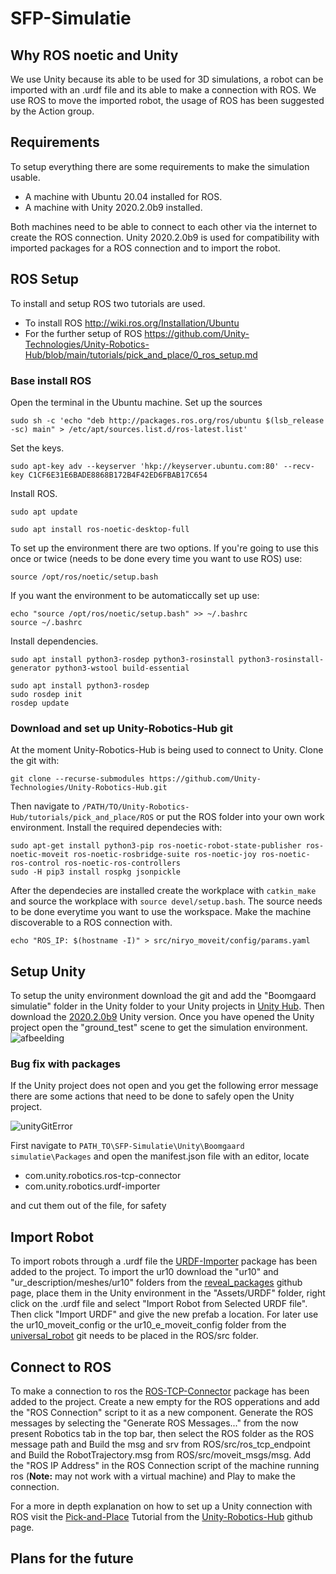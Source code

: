 # SFP-Simulatie

## Why ROS noetic and Unity
We use Unity because its able to be used for 3D simulations, a robot can be imported with an .urdf file and its able to make a connection with ROS. We use ROS to move the imported robot, the usage of ROS has been suggested by the Action group.


## Requirements
To setup everything there are some requirements to make the simulation usable.
* A machine with Ubuntu 20.04 installed for ROS.
* A machine with Unity 2020.2.0b9 installed.

Both machines need to be able to connect to each other via the internet to create the ROS connection.
Unity 2020.2.0b9 is used for compatibility with imported packages for a ROS connection and to import the robot.

## ROS Setup
To install and setup ROS two tutorials are used.
* To install ROS http://wiki.ros.org/Installation/Ubuntu
* For the further setup of ROS https://github.com/Unity-Technologies/Unity-Robotics-Hub/blob/main/tutorials/pick_and_place/0_ros_setup.md

### Base install ROS
Open the terminal in the Ubuntu machine.
Set up the sources
```
sudo sh -c 'echo "deb http://packages.ros.org/ros/ubuntu $(lsb_release -sc) main" > /etc/apt/sources.list.d/ros-latest.list'
```
Set the keys.
```
sudo apt-key adv --keyserver 'hkp://keyserver.ubuntu.com:80' --recv-key C1CF6E31E6BADE8868B172B4F42ED6FBAB17C654
```
Install ROS.
```
sudo apt update

sudo apt install ros-noetic-desktop-full
```
To set up the environment there are two options.
If you're going to use this once or twice (needs to be done every time you want to use ROS) use:
```
source /opt/ros/noetic/setup.bash
```
If you want the environment to be automaticcally set up use:
```
echo "source /opt/ros/noetic/setup.bash" >> ~/.bashrc
source ~/.bashrc
```
Install dependencies.
```
sudo apt install python3-rosdep python3-rosinstall python3-rosinstall-generator python3-wstool build-essential

sudo apt install python3-rosdep
sudo rosdep init
rosdep update
```
### Download and set up Unity-Robotics-Hub git
At the moment Unity-Robotics-Hub is being used to connect to Unity.
Clone the git with:
```
git clone --recurse-submodules https://github.com/Unity-Technologies/Unity-Robotics-Hub.git
```
Then navigate to ```/PATH/TO/Unity-Robotics-Hub/tutorials/pick_and_place/ROS``` or put the ROS folder into your own work environment.
Install the required dependecies with:
```
sudo apt-get install python3-pip ros-noetic-robot-state-publisher ros-noetic-moveit ros-noetic-rosbridge-suite ros-noetic-joy ros-noetic-ros-control ros-noetic-ros-controllers
sudo -H pip3 install rospkg jsonpickle
```
After the dependecies are installed create the workplace with ```catkin_make``` and source the workplace with ```source devel/setup.bash```. The source needs to be done everytime you want to use the workspace.
Make the machine discoverable to a ROS connection with.
```
echo "ROS_IP: $(hostname -I)" > src/niryo_moveit/config/params.yaml
```


## Setup Unity
To setup the unity environment download the git and add the "Boomgaard simulatie" folder in the Unity folder to your Unity projects in [Unity Hub](https://unity3d.com/get-unity/download). Then download the [2020.2.0b9](https://unity3d.com/unity/beta/2020.2.0b9) Unity version. Once you have opened the Unity project open the "ground_test" scene to get the simulation environment.
![afbeelding](https://user-images.githubusercontent.com/62204721/114179190-f86f5500-993e-11eb-9c6c-58e3a2ac3b10.png)


### Bug fix with packages
If the Unity project does not open and you get the following error message there are some actions that need to be done to safely open the Unity project.

![unityGitError](https://user-images.githubusercontent.com/62204721/114179478-54d27480-993f-11eb-87cf-2733367ce5d5.png)

First navigate to ```PATH_TO\SFP-Simulatie\Unity\Boomgaard simulatie\Packages``` and open the manifest.json file with an editor, locate
* com.unity.robotics.ros-tcp-connector
* com.unity.robotics.urdf-importer

and cut them out of the file, for safety



## Import Robot
To import robots through a .urdf file the [URDF-Importer](https://github.com/Unity-Technologies/URDF-Importer?path=/com.unity.robotics.urdf-importer#v0.2.0) package has been added to the project. To import the ur10 download the "ur10" and "ur_description/meshes/ur10" folders from the [reveal_packages](https://github.com/PositronicsLab/reveal_packages/tree/master/industrial_arm/scenario/models/urdf) github page, place them in the Unity environment in the "Assets/URDF" folder, right click on the .urdf file and select "Import Robot from Selected URDF file". Then click "Import URDF" and give the new prefab a location.
For later use the ur10_moveit_config or the ur10_e_moveit_config folder from the [universal_robot](https://github.com/ros-industrial/universal_robot) git needs to be placed in the ROS/src folder.

## Connect to ROS
To make a connection to ros the [ROS-TCP-Connector](https://github.com/Unity-Technologies/ROS-TCP-Connector?path=/com.unity.robotics.ros-tcp-connector#v0.2.0) package has been added to the project. Create a new empty for the ROS opperations and add the "ROS Connection" script to it as a new component. Generate the ROS messages by selecting the "Generate ROS Messages..." from the now present Robotics tab in the top bar, then select the ROS folder as the ROS message path and Build the msg and srv from ROS/src/ros_tcp_endpoint and Build the RobotTrajectory.msg from ROS/src/moveit_msgs/msg. Add the "ROS IP Address" in the ROS Connection script of the machine running ros (**Note:** may not work with a virtual machine) and Play to make the connection.

For a more in depth explanation on how to set up a Unity connection with ROS visit the [Pick-and-Place](https://github.com/Unity-Technologies/Unity-Robotics-Hub/blob/main/tutorials/pick_and_place/README.md) Tutorial from the [Unity-Robotics-Hub](https://github.com/Unity-Technologies/Unity-Robotics-Hub) github page.


## Plans for the future
